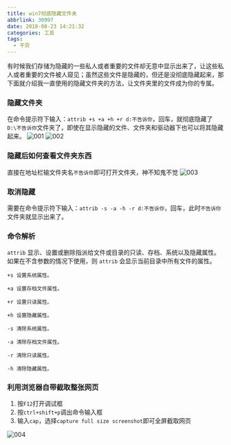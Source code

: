 ```yaml
---
title: win7彻底隐藏文件夹
abbrlink: 30997
date: 2018-08-23 14:21:32
categories: 工具
tags:
  - 干货
---
```


有时候我们存储为隐藏的一些私人或者重要的文件却无意中显示出来了，让这些私人或者重要的文件被人窥见；虽然这些文件是隐藏的，但还是没彻底隐藏起来，那下面就介绍我一直使用的隐藏文件夹的方法，让文件夹里的文件成为你的专属。

### 隐藏文件夹
在命令提示符下输入：`attrib +s +a +h +r d:不告诉你`，回车，就彻底隐藏了`D:\不告诉你`文件夹了，即使在显示隐藏的文件、文件夹和驱动器下也可以将其隐藏起来。
![001](30997/001.png)
![002](30997/002.png)
### 隐藏后如何查看文件夹东西
直接在地址栏输文件夹名`不告诉你`即可打开文件夹，神不知鬼不觉
![003](30997/003.png)

### 取消隐藏
需要在命令提示符下输入：`attrib -s -a -h -r d:不告诉你`，回车，此时`不告诉你`文件夹就显示出来了。

### 命令解析
`attrib` 显示、设置或删除指派给文件或目录的只读、存档、系统以及隐藏属性。如果在不含参数的情况下使用，则 `attrib` 会显示当前目录中所有文件的属性。
```
+s 设置系统属性。

+a 设置存档文件属性。

+r 设置只读属性。

+h 设置隐藏属性。

-s 清除系统属性。

-a 清除存档文件属性。

-r 清除只读属性。

-h 清除隐藏属性。
```

### 利用浏览器自带截取整张网页
1. 按`F12`打开调试框
2. 按`ctrl+shift+p`调出命令输入框
3. 输入`cap`，选择`capture full size screenshot`即可全屏截取网页

![004](30997/004.png)

